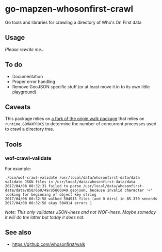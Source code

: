 # go-mapzen-whosonfirst-crawl

Go tools and libraries for crawling a directory of Who's On First data

## Usage

_Please rewrite me..._

## To do

* Documentation
* Proper error handling
* Remove GeoJSON specific stuff (or at least move it in to its own little playground)

## Caveats

This package relies on [a fork of the origin walk package](https://github.com/whosonfirst/walk) that relies on `runtime.GOMAXPROCS` to determine the number of concurrent processes used to crawl a directory tree.

## Tools

### wof-crawl-validate

For example:

```
./bin/wof-crawl-validate /usr/local/data/whosonfirst-data/data
validate JSON files in /usr/local/data/whosonfirst-data/data
2017/04/08 00:32:31 failed to parse /usr/local/data/whosonfirst-data/data/858/660/49/85866049.geojson, because invalid character '<' looking for beginning of object key string
2017/04/08 00:32:58 walked 504915 files (and 0 dirs) in 85.370 seconds
2017/04/08 00:32:58 okay 504914 errors 1
```

_Note: This only validates JSON-iness and not WOF-iness. Maybe someday it will do the latter but today it does not._

## See also

* https://github.com/whosonfirst/walk